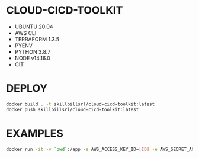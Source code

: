 CLOUD-CICD-TOOLKIT
==================

- UBUNTU 20.04
- AWS CLI
- TERRAFORM 1.3.5
- PYENV
- PYTHON 3.8.7
- NODE v14.16.0
- GIT


# DEPLOY

```bash
docker build . -t skillbillsrl/cloud-cicd-toolkit:latest
docker push skillbillsrl/cloud-cicd-toolkit:latest
```
# EXAMPLES

```bash
docker run -it -v `pwd`:/app -e AWS_ACCESS_KEY_ID=[ID] -e AWS_SECRET_ACCESS_KEY=[KEY] skillbillsrl/cloud-cicd-toolkit terraform apply
```
